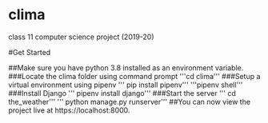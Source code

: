# clima
class 11 computer science project (2019-20)

#Get Started

##Make sure you have python 3.8 installed as an environment variable.
###Locate the clima folder using command prompt
 	'''cd clima'''
###Setup a virtual environment using pipenv
 '''	pip install pipenv'''
 	'''pipenv shell'''
###Install Django
 '''	pipenv install django'''
###Start the server
 '''	cd the_weather'''
 '''	python manage.py runserver'''
##You can now view the project live at https://localhost:8000.

